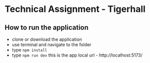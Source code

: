 # Technical Assignment - Tigerhall

## How to run the application
- clone or download the application
- use terminal and navigate to the folder
- type `npm install`
- type `npm run dev` this is the app local url - http://localhost:5173/

